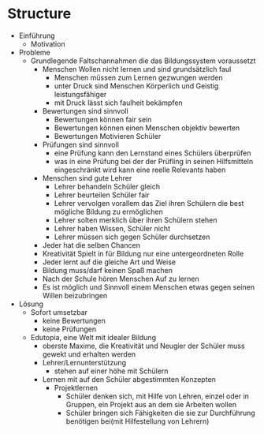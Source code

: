 # Structure

- Einführung
  - Motivation
- Probleme
  - Grundlegende Faltschannahmen die das Bildungssystem voraussetzt
    - Menschen Wollen nicht lernen und sind grundsätzlich faul
      - Menschen müssen zum Lernen gezwungen werden
      - unter Druck sind Menschen Körperlich und Geistig leistungsfähiger
      - mit Druck lässt sich faulheit bekämpfen
    - Bewertungen sind sinnvoll
      - Bewertungen können fair sein
      - Bewertungen können einen Menschen objektiv bewerten
      - Bewertungen Motivieren Schüler
    - Prüfungen sind sinnvoll
      - eine Prüfung kann den Lernstand eines Schülers überprüfen
      - was in eine Prüfung bei der der Prüfling in seinen Hilfsmitteln eingeschränkt wird kann eine reelle Relevants haben
    - Menschen sind gute Lehrer
      - Lehrer behandeln Schüler gleich
      - Lehrer beurteilen Schüler fair
      - Lehrer vervolgen vorallem das Ziel ihren Schülern die best mögliche Bildung zu ermöglichen
      - Lehrer solten merklich über ihren Schülern stehen
      - Lehrer haben Wissen, Schüler nicht
      - Lehrer müssen sich gegen Schüler durchsetzen
    - Jeder hat die selben Chancen
    - Kreativität Spielt in für Bildung nur eine untergeordneten Rolle
    - Jeder lernt auf die gleiche Art und Weise
    - Bildung muss/darf keinen Spaß machen
    - Nach der Schule hören Menschen Auf zu lernen
    - Es ist möglich und Sinnvoll einem Menschen etwas gegen seinen Willen beizubringen
- Lösung
  - Sofort umsetzbar
    - keine Bewertungen
    - keine Prüfungen
  - Edutopia, eine Welt mit idealer Bildung
    - oberste Maxime, die Kreativität und Neugier der Schüler muss gewekt und erhalten werden
    - Lehrer/Lernunterstützung
      - stehen auf einer höhe mit Schülern
    - Lernen mit auf den Schüler abgestimmten Konzepten
      - Projektlernen
        - Schüler denken sich, mit Hilfe von Lehren, einzel oder in Gruppen, ein Projekt aus an dem sie Arbeiten wollen
        - Schüler bringen sich Fähigkeiten die sie zur Durchführung benötigen bei(mit Hilfestellung von Lehrern)
